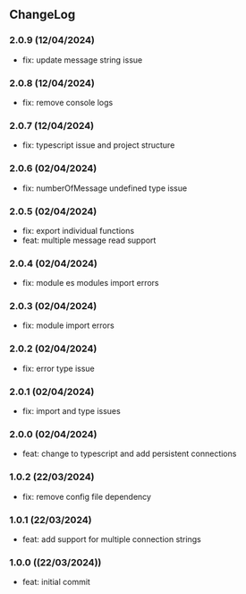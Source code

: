 ## ChangeLog

### 2.0.9 (12/04/2024)
- fix: update message string issue

### 2.0.8 (12/04/2024)
- fix: remove console logs

### 2.0.7 (12/04/2024)
- fix: typescript issue and project structure

### 2.0.6 (02/04/2024)
- fix: numberOfMessage undefined type issue

### 2.0.5 (02/04/2024)
- fix: export individual functions
- feat: multiple message read support

### 2.0.4 (02/04/2024)
- fix: module es modules import errors

### 2.0.3 (02/04/2024)
- fix: module import errors

### 2.0.2 (02/04/2024)
- fix: error type issue

### 2.0.1 (02/04/2024)
- fix: import and type issues

### 2.0.0 (02/04/2024)
- feat: change to typescript and add persistent connections

### 1.0.2 (22/03/2024)
- fix: remove config file dependency

### 1.0.1 (22/03/2024)
- feat: add support for multiple connection strings

### 1.0.0 ((22/03/2024))
- feat: initial commit